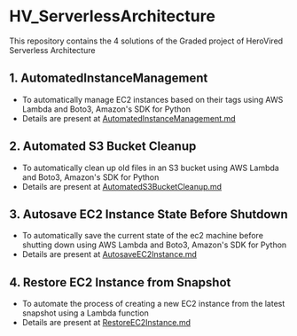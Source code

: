 # HV_ServerlessArchitecture

This repository contains the 4 solutions of the Graded project of HeroVired Serverless Architecture

## 1. AutomatedInstanceManagement
  - To automatically manage EC2 instances based on their tags using AWS Lambda and Boto3, Amazon's SDK for Python
  - Details are present at [AutomatedInstanceManagement.md](AutomatedInstanceManagement.md)

## 2. Automated S3 Bucket Cleanup
  - To automatically clean up old files in an S3 bucket using AWS Lambda and Boto3, Amazon's SDK for Python
  - Details are present at [AutomatedS3BucketCleanup.md](AutomatedS3BucketCleanup.md)

## 3. Autosave EC2 Instance State Before Shutdown
  - To automatically save the current state of the ec2 machine before shutting down using AWS Lambda and Boto3, Amazon's SDK for Python
  - Details are present at [AutosaveEC2Instance.md](AutosaveEC2Instance.md)

## 4. Restore EC2 Instance from Snapshot
  - To automate the process of creating a new EC2 instance from the latest snapshot using a Lambda function
  - Details are present at [RestoreEC2Instance.md](RestoreEC2Instance.md)
